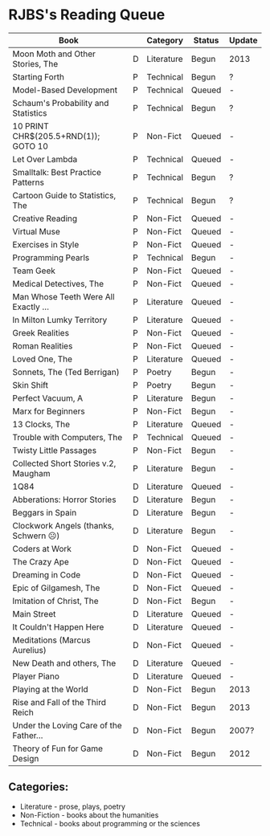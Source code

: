 
# RJBS's Reading Queue

| **Book**                            |   | Category   | Status | Update     |
|-------------------------------------|---|------------|--------|------------|
 Moon Moth and Other Stories, The     | D | Literature | Begun  | 2013
 Starting Forth                       | P | Technical  | Begun  | ?
 Model-Based Development              | P | Technical  | Queued | -
 Schaum's Probability and Statistics  | P | Technical  | Begun  | ?
 10 PRINT CHR$(205.5+RND(1)); GOTO 10 | P | Non-Fict   | Queued | -
 Let Over Lambda                      | P | Technical  | Queued | -
 Smalltalk: Best Practice Patterns    | P | Technical  | Begun  | ?
 Cartoon Guide to Statistics, The     | P | Technical  | Begun  | ?
 Creative Reading                     | P | Non-Fict   | Queued | -
 Virtual Muse                         | P | Non-Fict   | Queued | -
 Exercises in Style                   | P | Non-Fict   | Queued | -
 Programming Pearls                   | P | Technical  | Begun  | -
 Team Geek                            | P | Non-Fict   | Queued | -
 Medical Detectives, The              | P | Non-Fict   | Queued | -
 Man Whose Teeth Were All Exactly …   | P | Literature | Queued | -
 In Milton Lumky Territory            | P | Literature | Queued | -
 Greek Realities                      | P | Non-Fict   | Queued | -
 Roman Realities                      | P | Non-Fict   | Queued | -
 Loved One, The                       | P | Literature | Queued | -
 Sonnets, The (Ted Berrigan)          | P | Poetry     | Begun  | -
 Skin Shift                           | P | Poetry     | Begun  | -
 Perfect Vacuum, A                    | P | Literature | Begun  | -
 Marx for Beginners                   | P | Non-Fict   | Begun  | -
 13 Clocks, The                       | P | Literature | Queued | -
 Trouble with Computers, The          | P | Technical  | Queued | -
 Twisty Little Passages               | P | Non-Fict   | Begun  | -
 Collected Short Stories v.2, Maugham | P | Literature | Begun  | -
 1Q84                                 | D | Literature | Queued | -
 Abberations: Horror Stories          | D | Literature | Begun  | -
 Beggars in Spain                     | D | Literature | Begun  | -
 Clockwork Angels (thanks, Schwern ☹) | D | Literature | Begun  | -
 Coders at Work                       | D | Non-Fict   | Queued | -
 The Crazy Ape                        | D | Non-Fict   | Queued | -
 Dreaming in Code                     | D | Non-Fict   | Queued | -
 Epic of Gilgamesh, The               | D | Non-Fict   | Queued | -
 Imitation of Christ, The             | D | Non-Fict   | Begun  | -
 Main Street                          | D | Literature | Queued | -
 It Couldn't Happen Here              | D | Literature | Queued | -
 Meditations (Marcus Aurelius)        | D | Non-Fict   | Queued | -
 New Death and others, The            | D | Literature | Queued | -
 Player Piano                         | D | Literature | Queued | -
 Playing at the World                 | D | Non-Fict   | Begun  | 2013
 Rise and Fall of the Third Reich     | D | Non-Fict   | Begun  | 2013
 Under the Loving Care of the Father… | D | Non-Fict   | Begun  | 2007?
 Theory of Fun for Game Design        | D | Non-Fict   | Begun  | 2012

## Categories:

* Literature  - prose, plays, poetry
* Non-Fiction - books about the humanities
* Technical   - books about programming or the sciences
